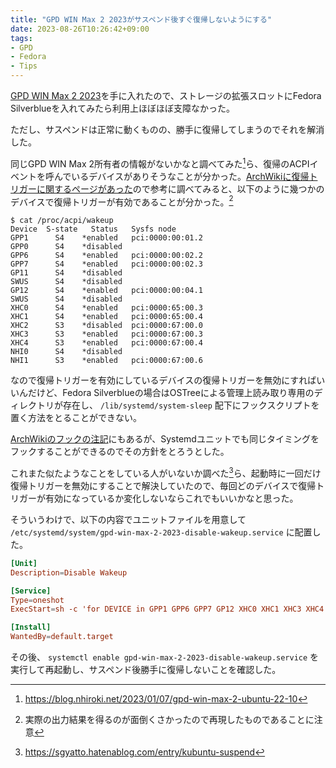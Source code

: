 ```yaml
---
title: "GPD WIN Max 2 2023がサスペンド後すぐ復帰しないようにする"
date: 2023-08-26T10:26:42+09:00
tags:
- GPD
- Fedora
- Tips
---
```


[GPD WIN Max 2 2023](https://gpd.hk/gpdwinmax2)を手に入れたので、ストレージの拡張スロットにFedora Silverblueを入れてみたら利用上ほぼほぼ支障なかった。

ただし、サスペンドは正常に動くものの、勝手に復帰してしまうのでそれを解消した。

同じGPD WIN Max 2所有者の情報がないかなと調べてみた[^1]ら、復帰のACPIイベントを呼んでいるデバイスがありそうなことが分かった。[ArchWikiに復帰トリガーに関するページがあった](https://wiki.archlinux.jp/index.php/%E9%9B%BB%E6%BA%90%E7%AE%A1%E7%90%86/%E5%BE%A9%E5%B8%B0%E3%83%88%E3%83%AA%E3%82%AC%E3%83%BC)ので参考に調べてみると、以下のように幾つかのデバイスで復帰トリガーが有効であることが分かった。[^note]

[^1]: https://blog.nhiroki.net/2023/01/07/gpd-win-max-2-ubuntu-22-10
[^note]:実際の出力結果を得るのが面倒くさかったので再現したものであることに注意

```console
$ cat /proc/acpi/wakeup 
Device	S-state	  Status   Sysfs node
GPP1	  S4	*enabled   pci:0000:00:01.2
GPP0	  S4	*disabled
GPP6	  S4	*enabled   pci:0000:00:02.2
GPP7	  S4	*enabled   pci:0000:00:02.3
GP11	  S4	*disabled
SWUS	  S4	*disabled
GP12	  S4	*enabled   pci:0000:00:04.1
SWUS	  S4	*disabled
XHC0	  S4	*enabled   pci:0000:65:00.3
XHC1	  S4	*enabled   pci:0000:65:00.4
XHC2	  S3	*disabled  pci:0000:67:00.0
XHC3	  S3	*enabled   pci:0000:67:00.3
XHC4	  S3	*enabled   pci:0000:67:00.4
NHI0	  S4	*disabled
NHI1	  S3	*enabled   pci:0000:67:00.6
```

なので復帰トリガーを有効にしているデバイスの復帰トリガーを無効にすればいいんだけど、Fedora Silverblueの場合はOSTreeによる管理上読み取り専用のディレクトリが存在し、 `/lib/systemd/system-sleep` 配下にフックスクリプトを置く方法をとることができない。

[ArchWikiのフックの注記](https://wiki.archlinux.jp/index.php/%E9%9B%BB%E6%BA%90%E7%AE%A1%E7%90%86#.2Fusr.2Flib.2Fsystemd.2Fsystem-sleep_.E3.81.AE.E3.83.95.E3.83.83.E3.82.AF)にもあるが、Systemdユニットでも同じタイミングをフックすることができるのでその方針をとろうとした。

これまた似たようなことをしている人がいないか調べた[^2]ら、起動時に一回だけ復帰トリガーを無効にすることで解決していたので、毎回どのデバイスで復帰トリガーが有効になっているか変化しないならこれでもいいかなと思った。

[^2]: https://sgyatto.hatenablog.com/entry/kubuntu-suspend

そういうわけで、以下の内容でユニットファイルを用意して `/etc/systemd/system/gpd-win-max-2-2023-disable-wakeup.service` に配置した。

```toml
[Unit]
Description=Disable Wakeup

[Service]
Type=oneshot
ExecStart=sh -c 'for DEVICE in GPP1 GPP6 GPP7 GP12 XHC0 XHC1 XHC3 XHC4 NHI1; do echo $DEVICE > /proc/acpi/wakeup; done'

[Install]
WantedBy=default.target
```

その後、 `systemctl enable gpd-win-max-2-2023-disable-wakeup.service` を実行して再起動し、サスペンド後勝手に復帰しないことを確認した。
